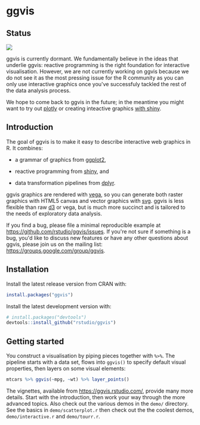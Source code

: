 # ggvis

## Status
![](https://img.shields.io/badge/lifecycle-dormant-blue.svg)

ggvis is currently dormant. We fundamentally believe in the ideas that underlie ggvis: reactive programming is the right foundation for interactive visualisation. However, we are not currently working on ggvis because we do not see it as the most pressing issue for the R community as you can only use interactive graphics once you've successfuly tackled the rest of the data analysis process.

We hope to come back to ggvis in the future; in the meantime you might want to try out [plotly](https://plotly.com/ggplot2/getting-started/) or creating inteactive graphics [with shiny](https://posit.co/blog/shiny-0-12-interactive-plots-with-ggplot2/).

## Introduction

The goal of ggvis is to make it easy to describe interactive web graphics in
R. It combines:

* a grammar of graphics from [ggplot2](https://github.com/tidyverse/ggplot2),

* reactive programming from [shiny](https://github.com/rstudio/shiny), and

* data transformation pipelines from [dplyr](https://github.com/tidyverse/dplyr).

ggvis graphics are rendered with [vega](https://github.com/trifacta/vega), so you can generate both raster graphics with HTML5 canvas and vector graphics with
[svg](https://en.wikipedia.org/wiki/Scalable_Vector_Graphics). ggvis is less flexible than raw [d3](https://d3js.org/) or vega, but is much more succinct and is tailored to the needs of exploratory data analysis.

If you find a bug, please file a minimal reproducible example at https://github.com/rstudio/ggvis/issues. If you're not sure if something is a bug, you'd like to discuss new features or have any other questions about ggvis, please join us on the mailing list: https://groups.google.com/group/ggvis.

## Installation

Install the latest release version from CRAN with:

```R
install.packages("ggvis")
```

Install the latest development version with:

```R
# install.packages("devtools")
devtools::install_github("rstudio/ggvis")
```

## Getting started

You construct a visualisation by piping pieces together with `%>%`. The pipeline starts with a data set, flows into `ggvis()` to specify default visual properties, then layers on some visual elements:

```R
mtcars %>% ggvis(~mpg, ~wt) %>% layer_points()
```

The vignettes, available from https://ggvis.rstudio.com/, provide many more details. Start with the introduction, then work your way through the more advanced topics. Also check out the
various demos in the `demo/` directory. See the basics in `demo/scatterplot.r`
then check out the the coolest demos, `demo/interactive.r` and `demo/tourr.r`.
